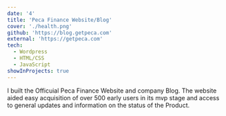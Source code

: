 ```yaml
---
date: '4'
title: 'Peca Finance Website/Blog'
cover: './health.png'
github: 'https://blog.getpeca.com'
external: 'https://getpeca.com'
tech:
  - Wordpress
  - HTML/CSS
  - JavaScript
showInProjects: true
---
```


I built the Officuial Peca Finance Website and company Blog. The website aided easy acquisition of over 500 early users in its mvp stage and access to general updates and information on the status of the Product.